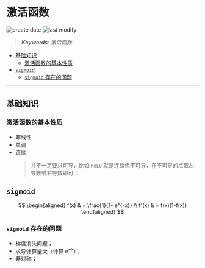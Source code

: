 激活函数
===
<!--START_SECTION:badge-->

![create date](https://img.shields.io/static/v1?label=create%20date&message=2022-05-xx&label_color=gray&color=lightsteelblue&style=flat-square)
![last modify](https://img.shields.io/static/v1?label=last%20modify&message=2025-08-03%2022%3A42%3A16&label_color=gray&color=thistle&style=flat-square)

<!--END_SECTION:badge-->
<!--info
top: false
draft: true
hidden: true
tag: [dl]
-->

> ***Keywords**: 激活函数*

<!--START_SECTION:toc-->
- [基础知识](#基础知识)
    - [激活函数的基本性质](#激活函数的基本性质)
- [`sigmoid`](#sigmoid)
    - [`sigmoid` 存在的问题](#sigmoid-存在的问题)
<!--END_SECTION:toc-->

---

## 基础知识

### 激活函数的基本性质

- 非线性
- 单调
- 连续
    > 并不一定要求可导，比如 `ReLU` 就是连续但不可导，在不可导的点取左导数或右导数即可；


## `sigmoid`

$$
\begin{aligned}
    f(x) & = \frac{1}{1- e^{-x}} \\
    f'(x) & = f(x)(1-f(x))
\end{aligned}
$$

### `sigmoid` 存在的问题

- 梯度消失问题；
- 求导计算量大（计算 $e^{-x}$）；
- 非对称；